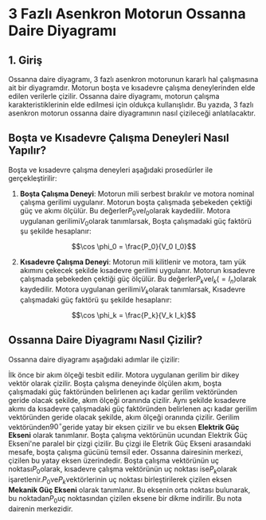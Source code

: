 # 3 Fazlı Asenkron Motorun Ossanna Daire Diyagramı
## 1. Giriş

Ossanna daire diyagramı, 3 fazlı asenkron motorunun kararlı hal çalışmasına ait bir diyagramdır. Motorun boşta ve kısadevre çalışma deneylerinden
elde edilen verilerle çizilir. Ossanna daire diyagramı, motorun çalışma karakteristiklerinin elde edilmesi için oldukça kullanışlıdır. Bu yazıda, 3 fazlı asenkron motorun ossanna daire diyagramının nasıl çizileceği anlatılacaktır.
## Boşta ve Kısadevre Çalışma Deneyleri Nasıl Yapılır?

Boşta ve kısadevre çalışma deneyleri aşağıdaki prosedürler ile gerçekleştirilir:

1. **Boşta Çalışma Deneyi**: Motorun mili serbest bırakılır ve motora nominal çalışma gerilimi uygulanır. Motorun boşta çalışmada şebekeden çektiği güç ve akımı ölçülür. Bu değerler$P_0$ve$I_0$olarak kaydedilir. Motora uygulanan gerilimi$V_0$olarak tanımlarsak, Boşta çalışmadaki güç faktörü şu şekilde hesaplanır:

$$\cos \phi_0 = \frac{P_0}{V_0 I_0}$$

2. **Kısadevre Çalışma Deneyi**: Motorun mili kilitlenir ve motora, tam yük akımını çekecek şekilde kısadevre gerilimi uygulanır. Motorun kısadevre çalışmada şebekeden çektiği güç ölçülür. Bu değerler$P_k$ve$I_k(=I_n)$olarak kaydedilir. Motora uygulanan gerilimi$V_k$olarak tanımlarsak, Kısadevre çalışmadaki güç faktörü şu şekilde hesaplanır:

$$\cos \phi_k = \frac{P_k}{V_k I_k}$$

## Ossanna Daire Diyagramı Nasıl Çizilir?
Ossanna daire diyagramı aşağıdaki adımlar ile çizilir:

İlk önce bir akım ölçeği tesbit edilir. Motora uygulanan gerilim bir dikey vektör olarak çizilir. Boşta çalışma deneyinde ölçülen akım, boşta çalışmadaki güç faktöründen belirlenen açı kadar gerilim vektöründen geride olacak şekilde, akım ölçeği oranında çizilir. Aynı şekilde kısadevre akımı da kısadevre çalışmadaki güç faktöründen belirlenen açı kadar gerilim vektöründen geride olacak şekilde, akım ölçeği oranında çizilir. Gerilim vektöründen$90^{\circ}$geride yatay bir eksen çizilir ve bu eksen **Elektrik Güç Ekseni** olarak tanımlanır. Boşta çalışma vektörünün ucundan Elektrik Güç Ekseni'ne paralel bir çizgi çizilir. Bu çizgi ile Eletrik Güç Ekseni arasaındaki mesafe, boşta çalışma gücünü temsil eder. Ossanna dairesinin merkezi, çizilen bu yatay eksen üzerindedir. Boşta çalışma vektörünün uç noktası$P_0$olarak, kısadevre çalışma vektörünün uç noktası ise$P_k$olarak işaretlenir.$P_0$ve$P_k$vektörlerinin uç noktası birleştirilerek çizilen eksen **Mekanik Güç Ekseni** olarak tanımlanır. Bu eksenin orta noktası bulunarak, bu noktadan$P_0$uç noktasından çizilen eksene bir dikme indirilir. Bu nota dairenin 
merkezidir. 